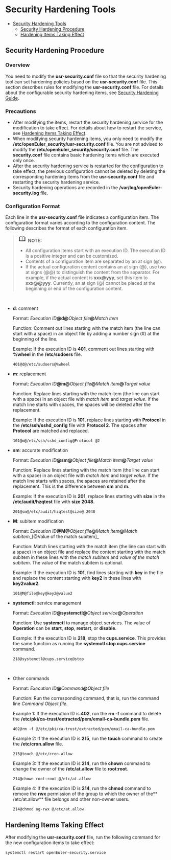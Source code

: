 # Security Hardening Tools

- [Security Hardening Tools](#security-hardening-tools)
    - [Security Hardening Procedure](#security-hardening-procedure)
    - [Hardening Items Taking Effect](#hardening-items-taking-effect)





## Security Hardening Procedure

### Overview

You need to modify the  **usr-security.conf**  file so that the security hardening tool can set hardening policies based on the  **usr-security.conf**  file. This section describes rules for modifying the  **usr-security.conf**  file. For details about the configurable security hardening items, see  [Security Hardening Guide](#security-hardening-guide.md).

### Precautions

-   After modifying the items, restart the security hardening service for the modification to take effect. For details about how to restart the service, see  [Hardening Items Taking Effect](#hardening-items-taking-effect.md).
-   When modifying security hardening items, you only need to modify the  **/etc/openEuler\_security/usr-security.conf**  file. You are not advised to modify the  **/etc/openEuler\_security/security.conf**  file. The  **security.conf**  file contains basic hardening items which are executed only once.
-   After the security hardening service is restarted for the configuration to take effect, the previous configuration cannot be deleted by deleting the corresponding hardening items from the  **usr-security.conf**  file and restarting the security hardening service.
-   Security hardening operations are recorded in the  **/var/log/openEuler-security.log**  file.

### Configuration Format

Each line in the  **usr-security.conf**  file indicates a configuration item. The configuration format varies according to the configuration content. The following describes the format of each configuration item.

>![](public_sys-resources/icon-note.gif) **NOTE:**   
>-   All configuration items start with an execution ID. The execution ID is a positive integer and can be customized.  
>-   Contents of a configuration item are separated by an at sign \(@\).  
>-   If the actual configuration content contains an at sign \(@\), use two at signs \(@@\) to distinguish the content from the separator. For example, if the actual content is  **xxx@yyy**, set this item to  **xxx@@yyy**. Currently, an at sign \(@\) cannot be placed at the beginning or end of the configuration content.  

  

-   **d**: comment

    Format:  _Execution ID_**@d@**_Object file_**@**_Match item_

    Function: Comment out lines starting with the match item \(the line can start with a space\) in an object file by adding a number sign \(\#\) at the beginning of the line.

    Example: If the execution ID is  **401**, comment out lines starting with  **%wheel**  in the  **/etc/sudoers**  file.

    ```
    401@d@/etc/sudoers@%wheel
    ```


-   **m**: replacement

    Format:  _Execution ID_**@m@**_Object file_**@**_Match item_**@**_Target value_

    Function: Replace lines starting with the match item \(the line can start with a space\) in an object file with  _match item_  and  _target value_. If the match line starts with spaces, the spaces will be deleted after the replacement.

    Example: If the execution ID is  **101**, replace lines starting with  **Protocol**  in the  **/etc/ssh/sshd\_config**  file with  **Protocol 2**. The spaces after  **Protocol**  are matched and replaced.

    ```
    101@m@/etc/ssh/sshd_config@Protocol @2
    ```

-   **sm**: accurate modification

    Format:  _Execution ID_**@sm@**_Object file_**@**_Match item_**@**_Target value_

    Function: Replace lines starting with the match item \(the line can start with a space\) in an object file with  _match item_  and  _target value_. If the match line starts with spaces, the spaces are retained after the replacement. This is the difference between  **sm**  and  **m**.

    Example: If the execution ID is  **201**, replace lines starting with  **size**  in the  **/etc/audit/hzqtest**  file with  **size 2048**.

    ```
    201@sm@/etc/audit/hzqtest@size@ 2048
    ```


-   **M**: subitem modification

    Format:  _Execution ID_**@M@**_Object file_**@**_Match item_**@**_Match subitem__\[@Value of the match subitem\]_

    Function: Match lines starting with the match item \(the line can start with a space\) in an object file and replace the content starting with the match subitem in these lines with the  _match subitem_  and  _value of the match subitem_. The value of the match subitem is optional.

    Example: If the execution ID is  **101**, find lines starting with  **key**  in the file and replace the content starting with  **key2**  in these lines with  **key2value2**.

    ```
    101@M@file@key@key2@value2
    ```

-   **systemctl**: service management

    Format:  _Execution ID_**@systemctl@**_Object service_**@**_Operation_

    Function: Use  **systemctl**  to manage object services. The value of  **Operation**  can be  **start**,  **stop**,  **restart**, or  **disable**.

    Example: If the execution ID is  **218**, stop the  **cups.service**. This provides the same function as running the  **systemctl stop cups.service**  command.

    ```
    218@systemctl@cups.service@stop
    ```

      

-   Other commands

    Format:  _Execution ID_**@**_Command_**@**_Object file_

    Function: Run the corresponding command, that is, run the command line  _Command_ _Object file_.

    Example 1: If the execution ID is  **402**, run the  **rm -f**  command to delete the  **/etc/pki/ca-trust/extracted/pem/email-ca-bundle.pem**  file.

    ```
    402@rm -f @/etc/pki/ca-trust/extracted/pem/email-ca-bundle.pem
    ```

    Example 2: If the execution ID is  **215**, run the  **touch**  command to create the  **/etc/cron.allow**  file.

    ```
    215@touch @/etc/cron.allow
    ```

    Example 3: If the execution ID is  **214**, run the  **chown**  command to change the owner of the  **/etc/at.allow**  file to  **root:root**.

    ```
    214@chown root:root @/etc/at.allow
    ```

    Example 4: If the execution ID is  **214**, run the  **chmod**  command to remove the  **rwx**  permission of the group to which the owner of the** /etc/at.allow**  file belongs and other non-owner users.

    ```
    214@chmod og-rwx @/etc/at.allow
    ```


## Hardening Items Taking Effect

After modifying the  **usr-security.conf**  file, run the following command for the new configuration items to take effect:

```
systemctl restart openEuler-security.service
```

